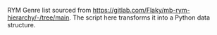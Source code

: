RYM Genre list sourced from https://gitlab.com/Flaky/mb-rym-hierarchy/-/tree/main. The script here
transforms it into a Python data structure.
